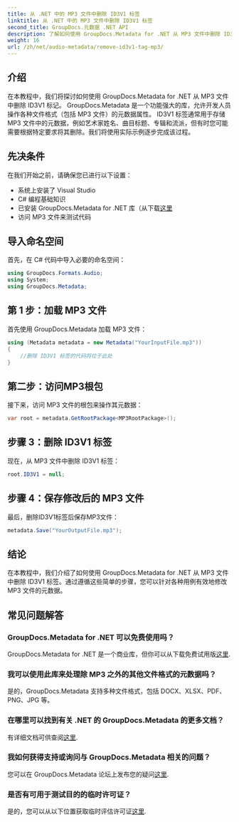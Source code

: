 ```yaml
---
title: 从 .NET 中的 MP3 文件中删除 ID3V1 标签
linktitle: 从 .NET 中的 MP3 文件中删除 ID3V1 标签
second_title: GroupDocs.元数据 .NET API
description: 了解如何使用 GroupDocs.Metadata for .NET 从 MP3 文件中删除 ID3V1 标签。简单的分步指南，包含实际示例。
weight: 16
url: /zh/net/audio-metadata/remove-id3v1-tag-mp3/
---
```

## 介绍
在本教程中，我们将探讨如何使用 GroupDocs.Metadata for .NET 从 MP3 文件中删除 ID3V1 标记。 GroupDocs.Metadata 是一个功能强大的库，允许开发人员操作各种文件格式（包括 MP3 文件）的元数据属性。 ID3V1 标签通常用于存储 MP3 文件中的元数据，例如艺术家姓名、曲目标题、专辑和流派，但有时您可能需要根据特定要求将其删除。我们将使用实际示例逐步完成该过程。
## 先决条件
在我们开始之前，请确保您已进行以下设置：
- 系统上安装了 Visual Studio
- C# 编程基础知识
- 已安装 GroupDocs.Metadata for .NET 库（从下载[这里](https://releases.groupdocs.com/metadata/net/）)
- 访问 MP3 文件来测试代码

## 导入命名空间
首先，在 C# 代码中导入必要的命名空间：
```csharp
using GroupDocs.Formats.Audio;
using System;
using GroupDocs.Metadata;
```
## 第 1 步：加载 MP3 文件
首先使用 GroupDocs.Metadata 加载 MP3 文件：
```csharp
using (Metadata metadata = new Metadata("YourInputFile.mp3"))
{
    //删除 ID3V1 标签的代码将位于此处
}
```
## 第二步：访问MP3根包
接下来，访问 MP3 文件的根包来操作其元数据：
```csharp
var root = metadata.GetRootPackage<MP3RootPackage>();
```
## 步骤 3：删除 ID3V1 标签
现在，从 MP3 文件中删除 ID3V1 标签：
```csharp
root.ID3V1 = null;
```
## 步骤 4：保存修改后的 MP3 文件
最后，删除ID3V1标签后保存MP3文件：
```csharp
metadata.Save("YourOutputFile.mp3");
```

## 结论
在本教程中，我们介绍了如何使用 GroupDocs.Metadata for .NET 从 MP3 文件中删除 ID3V1 标签。通过遵循这些简单的步骤，您可以针对各种用例有效地修改 MP3 文件的元数据。

## 常见问题解答
### GroupDocs.Metadata for .NET 可以免费使用吗？
 GroupDocs.Metadata for .NET 是一个商业库，但你可以从下载免费试用版[这里](https://releases.groupdocs.com/).
### 我可以使用此库来处理除 MP3 之外的其他文件格式的元数据吗？
是的，GroupDocs.Metadata 支持多种文件格式，包括 DOCX、XLSX、PDF、PNG、JPG 等。
### 在哪里可以找到有关 .NET 的 GroupDocs.Metadata 的更多文档？
有详细文档可供查阅[这里](https://tutorials.groupdocs.com/metadata/net/).
### 我如何获得支持或询问与 GroupDocs.Metadata 相关的问题？
您可以在 GroupDocs.Metadata 论坛上发布您的疑问[这里](https://forum.groupdocs.com/c/metadata/14).
### 是否有可用于测试目的的临时许可证？
是的，您可以从以下位置获取临时评估许可证[这里](https://purchase.groupdocs.com/temporary-license/).
